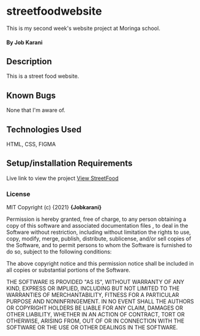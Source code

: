 # streetfoodwebsite
This is my second week's website project at Moringa school. 
#### By Job Karani
## Description
This is a street food website. 
## Known Bugs
None that I'm aware of.
## Technologies Used
HTML, CSS, FIGMA
## Setup/installation Requirements
Live link to view the project <a href="https://jobkarani.github.io/streetfoodwebsite/">View StreetFood</a>
### License
MIT Copyright (c) {2021} **{Jobkarani}**

Permission is hereby granted, free of charge, to any person obtaining a copy of this software and associated documentation files , to deal in the Software without restriction, including without limitation the rights to use, copy, modify, merge, publish, distribute, sublicense, and/or sell copies of the Software, and to permit persons to whom the Software is furnished to do so, subject to the following conditions:

The above copyright notice and this permission notice shall be included in all copies or substantial portions of the Software.

THE SOFTWARE IS PROVIDED "AS IS", WITHOUT WARRANTY OF ANY KIND, EXPRESS OR IMPLIED, INCLUDING BUT NOT LIMITED TO THE WARRANTIES OF MERCHANTABILITY, FITNESS FOR A PARTICULAR PURPOSE AND NONINFRINGEMENT. IN NO EVENT SHALL THE AUTHORS OR COPYRIGHT HOLDERS BE LIABLE FOR ANY CLAIM, DAMAGES OR OTHER LIABILITY, WHETHER IN AN ACTION OF CONTRACT, TORT OR OTHERWISE, ARISING FROM, OUT OF OR IN CONNECTION WITH THE SOFTWARE OR THE USE OR OTHER DEALINGS IN THE SOFTWARE.
